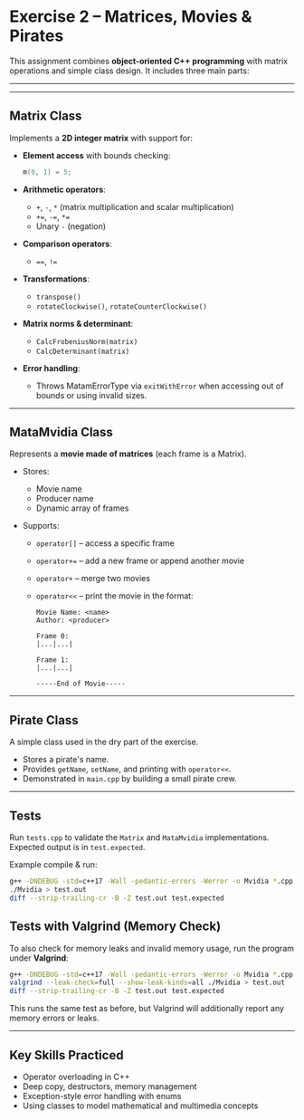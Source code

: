 # Exercise 2 – Matrices, Movies & Pirates

This assignment combines **object-oriented C++ programming** with matrix operations and simple class design. It includes three main parts:

---

---

## Matrix Class

Implements a **2D integer matrix** with support for:

- **Element access** with bounds checking:
  ```cpp
  m(0, 1) = 5;
  ```

- **Arithmetic operators**:
  - `+`, `-`, `*` (matrix multiplication and scalar multiplication)
  - `+=`, `-=`, `*=`
  - Unary `-` (negation)

- **Comparison operators**:
  - `==`, `!=`

- **Transformations**:
  - `transpose()`
  - `rotateClockwise()`, `rotateCounterClockwise()`

- **Matrix norms & determinant**:
  - `CalcFrobeniusNorm(matrix)`
  - `CalcDeterminant(matrix)`

- **Error handling**:
  - Throws MatamErrorType via `exitWithError` when accessing out of bounds or using invalid sizes.

---

## MataMvidia Class

Represents a **movie made of matrices** (each frame is a Matrix).

- Stores:
  - Movie name
  - Producer name
  - Dynamic array of frames

- Supports:
  - `operator[]` – access a specific frame
  - `operator+=` – add a new frame or append another movie
  - `operator+` – merge two movies
  - `operator<<` – print the movie in the format:

    ```
    Movie Name: <name>
    Author: <producer>
    
    Frame 0:
    |...|...|
    
    Frame 1:
    |...|...|
    
    -----End of Movie-----
    ```

---

## Pirate Class

A simple class used in the dry part of the exercise.

- Stores a pirate's name.
- Provides `getName`, `setName`, and printing with `operator<<`.
- Demonstrated in `main.cpp` by building a small pirate crew.

---

## Tests

Run `tests.cpp` to validate the `Matrix` and `MataMvidia` implementations.  
Expected output is in `test.expected`.

Example compile & run:

```bash
g++ -DNDEBUG -std=c++17 -Wall -pedantic-errors -Werror -o Mvidia *.cpp
./Mvidia > test.out
diff --strip-trailing-cr -B -Z test.out test.expected

```
## Tests with Valgrind (Memory Check)

To also check for memory leaks and invalid memory usage, run the program under **Valgrind**:

```bash
g++ -DNDEBUG -std=c++17 -Wall -pedantic-errors -Werror -o Mvidia *.cpp
valgrind --leak-check=full --show-leak-kinds=all ./Mvidia > test.out
diff --strip-trailing-cr -B -Z test.out test.expected
```

This runs the same test as before, but Valgrind will additionally report any memory errors or leaks.

---

## Key Skills Practiced

- Operator overloading in C++  
- Deep copy, destructors, memory management  
- Exception-style error handling with enums  
- Using classes to model mathematical and multimedia concepts  
